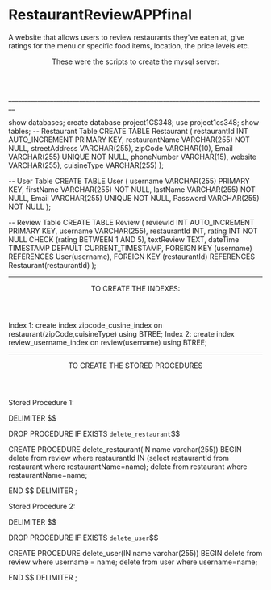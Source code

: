 # RestaurantReviewAPPfinal
A website that allows users to review restaurants they've eaten at, give ratings for the menu or specific food items, location, the price levels etc.

<header>These were the scripts to create the mysql server:</header>
________________________________________________________________________________


show databases;
create database project1CS348;
use project1cs348;
show tables;
-- Restaurant Table
CREATE TABLE Restaurant (
    restaurantId INT AUTO_INCREMENT PRIMARY KEY,
    restaurantName VARCHAR(255) NOT NULL,
    streetAddress VARCHAR(255),
    zipCode VARCHAR(10),
    Email VARCHAR(255) UNIQUE NOT NULL,
    phoneNumber VARCHAR(15),
    website VARCHAR(255),
    cuisineType VARCHAR(255)
);

-- User Table
CREATE TABLE User (
    username VARCHAR(255) PRIMARY KEY,
    firstName VARCHAR(255) NOT NULL,
    lastName VARCHAR(255) NOT NULL,
    Email VARCHAR(255) UNIQUE NOT NULL,
    Password VARCHAR(255) NOT NULL
);

-- Review Table
CREATE TABLE Review (
    reviewId INT AUTO_INCREMENT PRIMARY KEY,
    username VARCHAR(255),
    restaurantId INT,
    rating INT NOT NULL CHECK (rating BETWEEN 1 AND 5),
    textReview TEXT,
    dateTime TIMESTAMP DEFAULT CURRENT_TIMESTAMP,
    FOREIGN KEY (username) REFERENCES User(username),
    FOREIGN KEY (restaurantId) REFERENCES Restaurant(restaurantId)
);

________________________________________________________________________________
<header>TO CREATE THE INDEXES:</header>

Index 1:
create index zipcode_cusine_index  on restaurant(zipCode,cuisineType) using BTREE;
Index 2:
create index review_username_index  on review(username) using BTREE;

________________________________________________________________________________

<header>TO CREATE THE STORED PROCEDURES</header>

Stored Procedure 1:

DELIMITER $$

DROP PROCEDURE IF EXISTS `delete_restaurant`$$


CREATE PROCEDURE delete_restaurant(IN name varchar(255))
BEGIN
delete from review where restaurantId IN (select restaurantId from restaurant where restaurantName=name);
    delete from restaurant  where restaurantName=name;

END $$
DELIMITER ;

Stored Procedure 2:

DELIMITER $$

DROP PROCEDURE IF EXISTS `delete_user`$$


CREATE PROCEDURE delete_user(IN name varchar(255))
BEGIN
delete from review where username = name;
    	delete from user  where username=name;

END $$
DELIMITER ;



